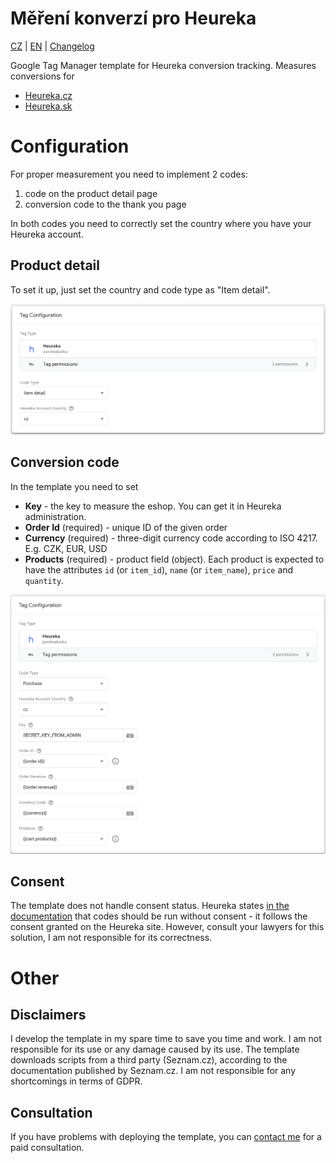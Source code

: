 # Měření konverzí pro Heureka

[CZ](https://github.com/pavelsabatka/gtm-heureka/blob/master/README.md) | [EN](https://github.com/pavelsabatka/gtm-heureka/blob/master/README-EN.md) | [Changelog](https://github.com/pavelsabatka/gtm-heureka/blob/master/CHANGELOG.md)


Google Tag Manager template for Heureka conversion tracking.
Measures conversions for
* [Heureka.cz](https://sluzby.heureka.cz/napoveda/mereni-konverzi/)
* [Heureka.sk](https://sluzby.heureka.sk/napoveda/mereni-konverzi/)


# Configuration
For proper measurement you need to implement 2 codes:
1. code on the product detail page
2. conversion code to the thank you page

In both codes you need to correctly set the country where you have your Heureka account.

## Product detail
To set it up, just set the country and code type as "Item detail".

![Configuring GTM template for Heureka product detail code](https://github.com/pavelsabatka/gtm-heureka/blob/main/img/heureka-item-detail.png)

## Conversion code
In the template you need to set
* **Key** - the key to measure the eshop. You can get it in Heureka administration.
* **Order Id** (required) - unique ID of the given order
* **Currency** (required) - three-digit currency code according to ISO 4217. E.g. CZK, EUR, USD
* **Products** (required) - product field (object). Each product is expected to have the attributes `id` (or `item_id`), `name` (or `item_name`), `price` and `quantity`.

![Configuring GTM templates for Heureka purchase code](https://github.com/pavelsabatka/gtm-heureka/blob/main/img/heureka-purchase.png)

## Consent
The template does not handle consent status.
Heureka states [in the documentation](https://sluzby.heureka.cz/napoveda/mereni-konverzi/) that codes should be run without consent - it follows the consent granted on the Heureka site. However, consult your lawyers for this solution, I am not responsible for its correctness.

# Other

## Disclaimers
I develop the template in my spare time to save you time and work. I am not responsible for its use or any damage caused by its use.
The template downloads scripts from a third party (Seznam.cz), according to the documentation published by Seznam.cz. I am not responsible for any shortcomings in terms of GDPR.

## Consultation
If you have problems with deploying the template, you can [contact me](https://www.sabatka.net/kontakt) for a paid consultation.
